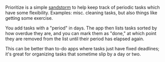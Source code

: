 Prioritize is a simple [sandstorm][1] to help keep track of
periodic tasks which have some flexibility. Examples: misc. cleaning
tasks, but also things like getting some exercise.

You add tasks with a "period" in days. The app then lists tasks sorted
by how overdue they are, and you can mark them as "done," at which point
they are removed from the list until their period has elapsed again.

This can be better than to-do apps where tasks just have fixed
deadlines; it's great for organizing tasks that sometime slip by a day
or two.

[1]: https://sandstorm.io
